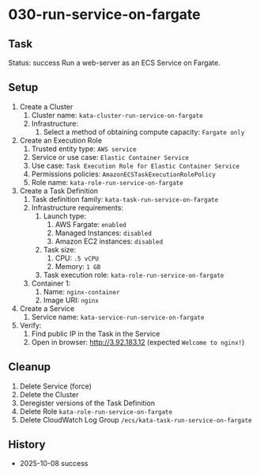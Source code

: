 # 030-run-service-on-fargate

## Task
Status: success
Run a web-server as an ECS Service on Fargate.

## Setup
1. Create a Cluster
	1. Cluster name: `kata-cluster-run-service-on-fargate`
	2. Infrastructure:
		1. Select a method of obtaining compute capacity: `Fargate only`
2. Create an Execution Role
	1. Trusted entity type: `AWS service`
	2. Service or use case: `Elastic Container Service`
	3. Use case: `Task Execution Role for Elastic Container Service`
	4. Permissions policies: `AmazonECSTaskExecutionRolePolicy`
	5. Role name: `kata-role-run-service-on-fargate`
3. Create a Task Definition
	1. Task definition family: `kata-task-run-service-on-fargate`
	2. Infrastructure requirements:
		1. Launch type: 
			1. AWS Fargate: `enabled`
			2. Managed Instances: `disabled`
			3. Amazon EC2 instances: `disabled`
		2. Task size:
			1. CPU: `.5 vCPU`
			2. Memory: `1 GB`
		3. Task execution role: `kata-role-run-service-on-fargate`
	3. Container 1:
		1. Name: `nginx-container`
		2. Image URI: `nginx`
4. Create a Service
	1. Service name: `kata-service-run-service-on-fargate`
5. Verify: 
	1. Find public IP in the Task in the Service 
	2. Open in browser: http://3.92.183.12 (expected `Welcome to nginx!`)

## Cleanup
1. Delete Service (force)
2. Delete the Cluster
3. Deregister versions of the Task Definition
4. Delete Role `kata-role-run-service-on-fargate`
5. Delete CloudWatch Log Group `/ecs/kata-task-run-service-on-fargate`

## History
- 2025-10-08 success
